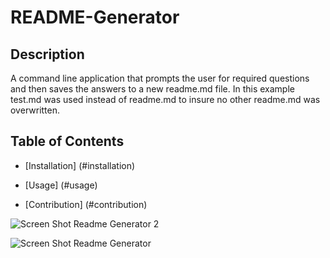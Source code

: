 # README-Generator
## Description
A command line application that prompts the user for required questions and then saves the answers to a new readme.md file. In this example test.md was used instead of readme.md to insure no other readme.md was overwritten.
## Table of Contents
* [Installation] (#installation)

* [Usage] (#usage)

* [Contribution] (#contribution)


![Screen Shot Readme Generator 2 ](https://user-images.githubusercontent.com/100663920/172022441-01b1ef04-9b5d-48e7-bd34-2d0c89580182.png)

![Screen Shot Readme Generator](https://user-images.githubusercontent.com/100663920/172022579-e9d2807c-c441-447d-90bc-20a96f0fa805.png)
